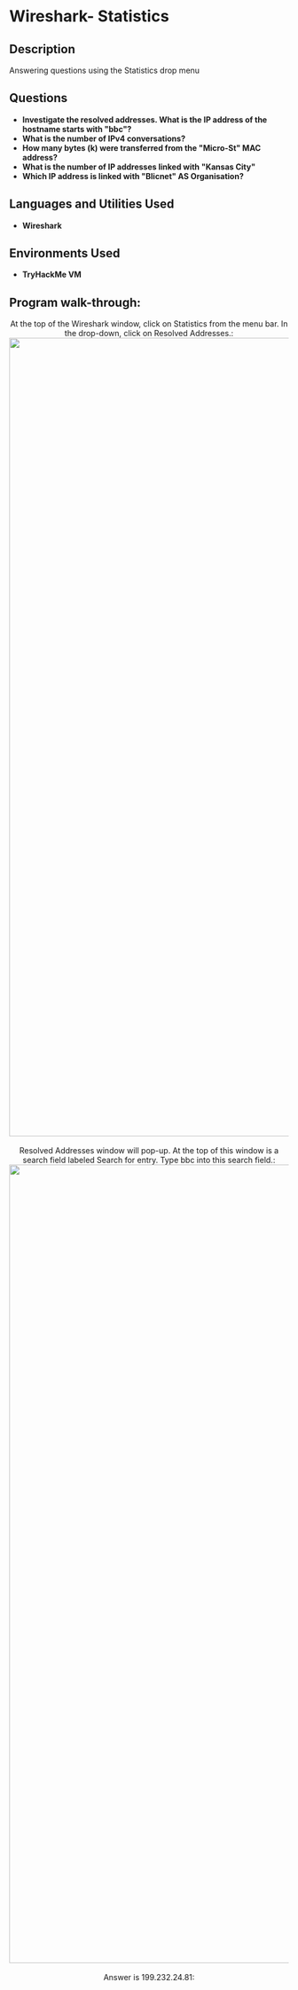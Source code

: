 <h1>Wireshark- Statistics</h1>


<h2>Description</h2>
Answering questions using the Statistics drop menu

<h2>Questions</h2>

- <b>Investigate the resolved addresses. What is the IP address of the hostname starts with "bbc"?</b>
- <b>What is the number of IPv4 conversations? </b>
- <b>How many bytes (k) were transferred from the "Micro-St" MAC address?</b>
- <b>What is the number of IP addresses linked with "Kansas City"</b>
- <b>Which IP address is linked with "Blicnet" AS Organisation?</b>


<h2>Languages and Utilities Used</h2>

- <b>Wireshark</b> 


<h2>Environments Used </h2>

- <b>TryHackMe VM</b> 

<h2>Program walk-through:</h2>

<p align="center">
At the top of the Wireshark window, click on Statistics from the menu bar. In the drop-down, click on Resolved Addresses.: <br/>
<img width="1440" alt="Screenshot 2025-03-31 at 1 59 05 PM" src="https://github.com/user-attachments/assets/a80aef1c-2a04-4410-a472-6703ce2a9226" />


<br />
<br />
Resolved Addresses window will pop-up. At the top of this window is a search field labeled Search for entry. Type bbc into this search field.:  <br/>
<img width="1440" alt="Screenshot 2025-03-31 at 2 03 38 PM" src="https://github.com/user-attachments/assets/64c65c1a-ed79-44e1-b640-921ff43b0102" />


<br />
<br />
Answer is 199.232.24.81: <br/>
